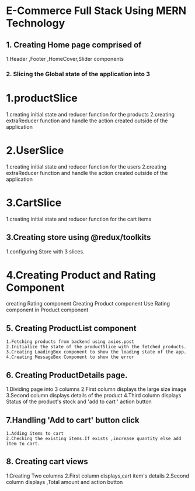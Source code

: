 # E-Commerce Full Stack Using MERN Technology

## 1. Creating Home page comprised of

1.Header ,Footer ,HomeCover,Slider components

### 2. Slicing the Global state of the application into 3

# 1.productSlice

1.creating initial state and reducer function for the products
2.creating extraReducer function and handle the action created outside of the application

# 2.UserSlice

1.creating initial state and reducer function for the users
2.creating extraReducer function and handle the action created outside of the application

# 3.CartSlice

1.creating initial state and reducer function for the cart items

## 3.Creating store using @redux/toolkits

1.configuring Store with 3 slices.

# 4.Creating Product and Rating Component

creating Rating component
Creating Product component
Use Rating component in Product component

## 5. Creating ProductList component

    1.Fetching products from backend using axios.post
    2.Initialize the state of the productSlice with the fetched products.
    3.Creating LoadingBox component to show the loading state of the app.
    4.Creating MessageBox Component to show the error

## 6. Creating ProductDetails page.

1.Dividing page into 3 columns
2.First column displays the large size image
3.Second column displays details of the product
4.Third column displays Status of the product's stock and 'add to cart ' action button

## 7.Handling 'Add to cart' button click

    1.Adding items to cart
    2.Checking the existing items.If exists ,increase quantity else add item to cart.

## 8. Creating cart views

1.Creating Two columns
2.First column displays,cart item's details
2.Second column displays ,Total amount and action button

